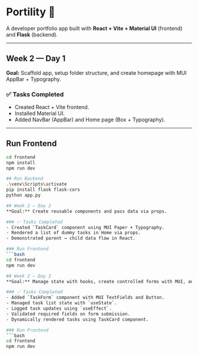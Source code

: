 # Portility 🚀

A developer portfolio app built with **React + Vite + Material UI** (frontend) and **Flask** (backend).

---

## Week 2 — Day 1
**Goal:** Scaffold app, setup folder structure, and create homepage with MUI AppBar + Typography.

### ✅ Tasks Completed
- Created React + Vite frontend.  
- Installed Material UI.  
- Added NavBar (AppBar) and Home page (Box + Typography).  

---
## Run Frontend
```bash
cd frontend
npm install
npm run dev

## Run Backend
.\venv\Scripts\activate
pip install flask flask-cors
python app.py

## Week 2 — Day 2
**Goal:** Create reusable components and pass data via props.

### ✅ Tasks Completed
- Created `TaskCard` component using MUI Paper + Typography.  
- Rendered a list of dummy tasks in Home via props.  
- Demonstrated parent → child data flow in React.  

### Run Frontend
```bash
cd frontend
npm run dev

## Week 2 — Day 3
**Goal:** Manage state with hooks, create controlled forms with MUI, and validate inputs.

### ✅ Tasks Completed
- Added `TaskForm` component with MUI TextFields and Button.  
- Managed task list state with `useState`.  
- Logged task updates using `useEffect`.  
- Validated required fields on form submission.  
- Dynamically rendered tasks using TaskCard component.

### Run Frontend
```bash
cd frontend
npm run dev